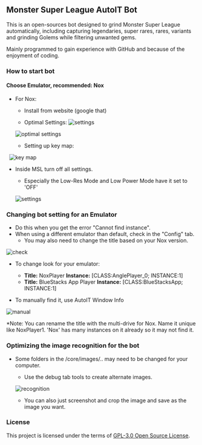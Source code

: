 ## Monster Super League AutoIT Bot

This is an open-sources bot designed to grind Monster Super League automatically, including capturing legendaries, super rares, rares, variants and grinding Golems while filtering unwanted gems. 

Mainly programmed to gain experience with GitHub and because of the enjoyment of coding.

### How to start bot
#### Choose Emulator, recommended: Nox

- For Nox:
   - Install from website (google that)
   
   - Optimal Settings: ![settings](https://i.imgur.com/ck4kF1s.png)
   
   ![optimal settings](https://i.imgur.com/Nggy0H9.png)
   
   - Setting up key map:
   
   ![key map](https://i.imgur.com/vLLAR8b.png)

- Inside MSL turn off all settings.
  - Especially the Low-Res Mode and Low Power Mode have it set to 'OFF'
  
  ![settings](https://i.imgur.com/0KmRoIA.png)

### Changing bot setting for an Emulator
- Do this when you get the error "Cannot find instance".
- When using a different emulator than default, check in the "Config" tab.
   - You may also need to change the title based on your Nox version.

 ![check](https://i.imgur.com/Y9efB3b.png)
 
- To change look for your emulator:
   - **Title:** NoxPlayer **Instance:** [CLASS:AnglePlayer_0; INSTANCE:1]
   - **Title:** BlueStacks App Player **Instance:** [CLASS:BlueStacksApp; INSTANCE:1]
   
- To manually find it, use AutoIT Window Info

![manual](https://i.imgur.com/MZu5eWE.png)

*Note: You can rename the title with the multi-drive for Nox. Name it unique like NoxPlayer1. 'Nox' has many instances on it already so it may not find it.

### Optimizing the image recognition for the bot
- Some folders in the /core/images/.. may need to be changed for your computer.
   - Use the debug tab tools to create alternate images.

   ![recognition](https://i.imgur.com/BGwh6wU.png)
   
   - You can also just screenshot and crop the image and save as the image you want.
    
### License

This project is licensed under the terms of [GPL-3.0 Open Source License](https://github.com/GkevinOD/msl-bot/blob/master/LICENSE).
